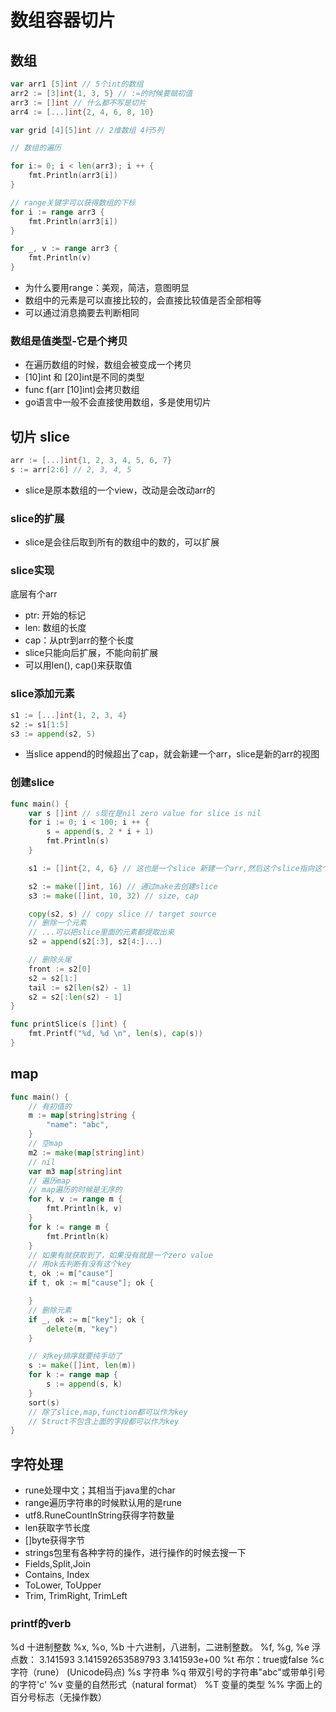 # 数组容器切片

## 数组
```go
var arr1 [5]int // 5个int的数组
arr2 := [3]int{1, 3, 5} // :=的时候要赋初值
arr3 := []int // 什么都不写是切片
arr4 := [...]int{2, 4, 6, 8, 10}

var grid [4][5]int // 2维数组 4行5列

// 数组的遍历

for i:= 0; i < len(arr3); i ++ {
    fmt.Println(arr3[i])
}

// range关键字可以获得数组的下标
for i := range arr3 {
    fmt.Println(arr3[i])
}

for _, v := range arr3 {
    fmt.Println(v)
}
```

- 为什么要用range：美观，简洁，意图明显
- 数组中的元素是可以直接比较的，会直接比较值是否全部相等
- 可以通过消息摘要去判断相同

### 数组是值类型-它是个拷贝

- 在遍历数组的时候，数组会被变成一个拷贝
- [10]int 和 [20]int是不同的类型
- func f(arr [10]int)会拷贝数组
- go语言中一般不会直接使用数组，多是使用切片


## 切片 slice
```go
arr := [...]int{1, 2, 3, 4, 5, 6, 7}
s := arr[2:6] // 2, 3, 4, 5
```

- slice是原本数组的一个view，改动是会改动arr的

### slice的扩展
- slice是会往后取到所有的数组中的数的，可以扩展

### slice实现
底层有个arr

- ptr: 开始的标记
- len: 数组的长度
- cap：从ptr到arr的整个长度
- slice只能向后扩展，不能向前扩展
- 可以用len(), cap()来获取值

### slice添加元素
```go
s1 := [...]int{1, 2, 3, 4}
s2 := s1[1:5]
s3 := append(s2, 5)
```

- 当slice append的时候超出了cap，就会新建一个arr，slice是新的arr的视图

### 创建slice
```go
func main() {
    var s []int // s现在是nil zero value for slice is nil
    for i := 0; i < 100; i ++ {
        s = append(s, 2 * i + 1)
        fmt.Println(s)
    }

    s1 := []int{2, 4, 6} // 这也是一个slice 新建一个arr,然后这个slice指向这个arr

    s2 := make([]int, 16) // 通过make去创建slice
    s3 := make([]int, 10, 32) // size, cap

    copy(s2, s) // copy slice // target source
    // 删除一个元素
    // ...可以把slice里面的元素都提取出来
    s2 = append(s2[:3], s2[4:]...)

    // 删除头尾
    front := s2[0]
    s2 = s2[1:]
    tail := s2[len(s2) - 1]
    s2 = s2[:len(s2) - 1]
}

func printSlice(s []int) {
    fmt.Printf("%d, %d \n", len(s), cap(s))
}
```

## map

```go
func main() {
    // 有初值的
    m := map[string]string {
        "name": "abc",
    }
    // 空map
    m2 := make(map[string]int)
    // nil
    var m3 map[string]int
    // 遍历map
    // map遍历的时候是无序的
    for k, v := range m {
        fmt.Println(k, v)
    }
    for k := range m {
        fmt.Println(k)
    }
    // 如果有就获取到了，如果没有就是一个zero value
    // 用ok去判断有没有这个key
    t, ok := m["cause"]
    if t, ok := m["cause"]; ok {

    }
    // 删除元素
    if _, ok := m["key"]; ok {
        delete(m, "key")
    }

    // 对key排序就要纯手动了
    s := make([]int, len(m))
    for k := range map {
        s := append(s, k)
    }
    sort(s)
    // 除了slice,map,function都可以作为key
    // Struct不包含上面的字段都可以作为key
}
```
## 字符处理

- rune处理中文；其相当于java里的char
- range遍历字符串的时候默认用的是rune
- utf8.RuneCountInString获得字符数量
- len获取字节长度
- []byte获得字节
- strings包里有各种字符的操作，进行操作的时候去搜一下
- Fields,Split,Join
- Contains, Index
- ToLower, ToUpper
- Trim, TrimRight, TrimLeft

### printf的verb

%d          十进制整数
%x, %o, %b  十六进制，八进制，二进制整数。
%f, %g, %e  浮点数： 3.141593 3.141592653589793 3.141593e+00
%t          布尔：true或false
%c          字符（rune） (Unicode码点)
%s          字符串
%q          带双引号的字符串"abc"或带单引号的字符'c'
%v          变量的自然形式（natural format）
%T          变量的类型
%%          字面上的百分号标志（无操作数）
